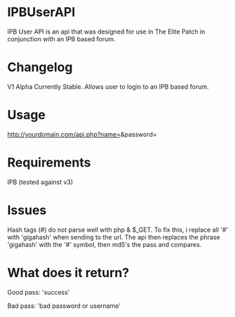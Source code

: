 IPBUserAPI
==========
IPB User API is an api that was designed for use in The Elite Patch in conjunction with an IPB based forum. 

Changelog
==========
V1 Alpha
Currently Stable. Allows user to login to an IPB based forum.

Usage
==========
http://yourdomain.com/api.php?name=<yourusername>&password=<yourpassword>

Requirements
==========
IPB (tested against v3)

Issues
==========
Hash tags (#) do not parse well with php & $_GET. To fix this, i replace all '#' with 'gigahash' when sending to the url. The api then replaces the phrase 'gigahash' with the '#' symbol, then md5's the pass and compares.

What does it return?
==========
Good pass:
'success'

Bad pass:
'bad password or username'